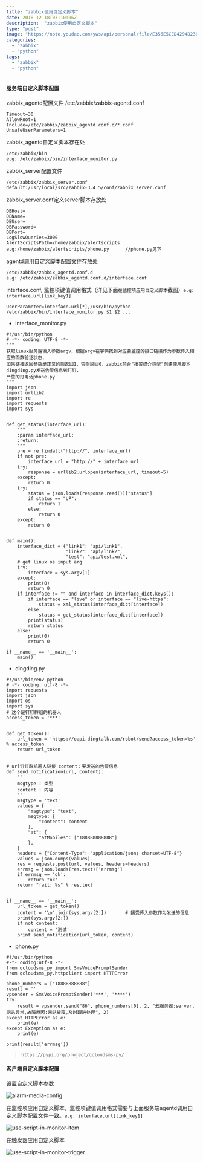 ```yaml
---
title: "zabbix使用自定义脚本"
date: 2018-12-18T03:10:06Z
description:  "zabbix使用自定义脚本"
type: "post"
image: "https://note.youdao.com/yws/api/personal/file/E356E5CED4294D23888BCE36326FD4D0?method=download&shareKey=10e1d28d2d230f120165cb901aa3ea1a"
categories:
  - "zabbix"
  - "python"
tags:
  - "zabbix"
  - "python"
---
```


#### 服务端自定义脚本配置

zabbix_agentd配置文件
/etc/zabbix/zabbix-agentd.conf
```
Timeout=30
AllowRoot=1
Include=/etc/zabbix/zabbix_agentd.conf.d/*.conf
UnsafeUserParameters=1
```
zabbix_agentd自定义脚本存在处
```
/etc/zabbix/bin
e.g: /etc/zabbix/bin/interface_monitor.py
```
zabbix_server配置文件
```
/etc/zabbix/zabbix_server.conf
default:/usr/local/src/zabbix-3.4.5/conf/zabbix_server.conf
```
zabbix_server.conf定义server脚本存放处
```
DBHost=
DBName=
DBUser=
DBPassword=
DBPort=
LogSlowQueries=3000
AlertScriptsPath=/home/zabbix/alertscripts
e.g:/home/zabbix/alertscripts/phone.py      //phone.py见下
```
agentd调用自定义脚本配置文件存放处
```
/etc/zabbix/zabbix_agentd.conf.d
e.g: /etc/zabbix/zabbix_agentd.conf.d/interface.conf
```
interface.conf, 监控项键值调用格式（详见下面`在监控项应用自定义脚本`截图）`e.g: interface.url[link_key1]`
```
UserParameter=interface.url[*],/usr/bin/python /etc/zabbix/bin/interface_monitor.py $1 $2 ...
```

- interface_monitor.py
```
#!/usr/bin/python
# -*- coding: UTF-8 -*-
"""
获取linux服务器输入参数argv，根据argv在字典找到对应要监控的接口链接作为参数传入相应的函数验证状态，
如果链接返回参数是正常的则返回1，否则返回0，zabbix前台"报警媒介类型"创建使用脚本dingding.py发送告警信息到钉钉，
严重的打电话phone.py
"""
import json
import urllib2
import re
import requests
import sys


def get_status(interface_url):
    """
    :param interface_url:
    :return:
    """
    pre = re.findall("http://", interface_url)
    if not pre:
        interface_url = "http://" + interface_url
    try:
        response = urllib2.urlopen(interface_url, timeout=5)
    except:
        return 0
    try:
        status = json.loads(response.read())["status"]
        if status == "UP":
            return 1
        else:
            return 0
    except:
        return 0


def main():
    interface_dict = {"link1": "api/link1",
                      "link2": "api/link2",
                      "test": "api/test.xml",
    # get linux os input arg
    try:
        interface = sys.argv[1]
    except:
        print(0)
        return 0
    if interface != "" and interface in interface_dict.keys():
        if interface == "live" or interface == "live-https":
            status = xml_status(interface_dict[interface])
        else:
            status = get_status(interface_dict[interface])
        print(status)
        return status
    else:
        print(0)
        return 0

if __name__ == '__main__':
    main()
```
- dingding.py
```
#!/usr/bin/env python
# -*- coding: utf-8 -*-
import requests
import json
import os
import sys
# 这个是钉钉群组的机器人
access_token = '***'


def get_token():
    url_token = 'https://oapi.dingtalk.com/robot/send?access_token=%s' % access_token
    return url_token


# url钉钉群机器人链接 content：要发送的告警信息
def send_notification(url, content):
    '''
    msgtype : 类型
    content : 内容
    '''
    msgtype = 'text'
    values = {
        "msgtype": "text",
        msgtype: {
            "content": content
        },
        "at": {
            "atMobiles": ["188888888888"]
        },
    }
    headers = {"Content-Type": "application/json; charset=UTF-8"}
    values = json.dumps(values)
    res = requests.post(url, values, headers=headers)
    errmsg = json.loads(res.text)['errmsg']
    if errmsg == 'ok':
        return "ok"
    return "fail: %s" % res.text


if __name__ == '__main__':
    url_token = get_token()
    content = '\n'.join(sys.argv[2:])       # 接受传入参数作为发送的信息
    print(sys.argv[2:])
    if not content:
        content = '测试'
    print send_notification(url_token, content)
```
- phone.py

```
#!/usr/bin/python
#-*- coding:utf-8 -*-
from qcloudsms_py import SmsVoicePromptSender
from qcloudsms_py.httpclient import HTTPError

phone_numbers = ["18888888888"]
result = ''
vpsender = SmsVoicePromptSender('***', '****')
try:
    result = vpsender.send("86", phone_numbers[0], 2, "云服务器:server,网站异常,故障原因:网站故障,及时跟进处理", 2)
except HTTPError as e:
    print(e)
except Exception as e:
    print(e)

print(result['errmsg'])
```

>`https://pypi.org/project/qcloudsms-py/`

#### 客户端自定义脚本配置

设置自定义脚本参数

![alarm-media-config](https://note.youdao.com/yws/api/personal/file/E9E4A607D05E4476A3B8A5EA06B15416?method=download&shareKey=1f419c60b8293e9b102e9f2ecb021f88)

在监控项应用自定义脚本，监控项键值调用格式需要与上面服务端agentd调用自定义脚本配置文件一致。`e.g: interface.url[link_key1]`

![use-script-in-monitor-item](https://note.youdao.com/yws/api/personal/file/24AAFD02426E43A6AECA99381003129D?method=download&shareKey=5bac38042d11a655962c11c49f6b984a)

在触发器应用自定义脚本

![use-script-in-monitor-trigger](https://note.youdao.com/yws/api/personal/file/52F77B3510964776B9BB8FACEA56EEF8?method=download&shareKey=0b5cb25d737b98423f63eef9f64d9272)
